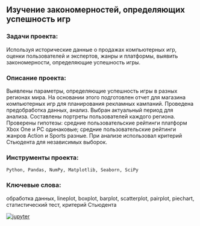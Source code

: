 ## Изучение закономерностей, определяющих успешность игр

### Задачи проекта:
Используя исторические данные о продажах компьютерных игр, оценки пользователей и экспертов, жанры и платформы, выявить закономерности, определяющие успешность игры.

### Описание проекта:
Выявлены параметры, определяющие успешность игры в разных регионах мира. На основании этого подготовлен отчет для магазина компьютерных игр для планирования рекламных кампаний.
Проведена предобработка данных, анализ. Выбран актуальный период для анализа. Составлены портреты пользователей каждого региона.
Проверены гипотезы: средние пользовательские рейтинги платформ Xbox One и PC одинаковые; средние пользовательские рейтинги жанров Action и Sports разные.
При анализе использовал критерий Стьюдента для независимых выборок.

### Инструменты проекта:
<code>Python, Pandas, NumPy, Matplotlib, Seaborn, SciPy</code>

### Ключевые слова:
обработка данных, lineplot, boxplot, barplot, scatterplot, pairplot, piechart, статистический тест, критерий Стьюдента

[![jupyter](https://custom-icon-badges.herokuapp.com/badge/Notebook-24292f.svg?logo=jupyter&style=for-the-badge)](/project05_video-games-market-analysis/video-games-market-analysis.ipynb)
